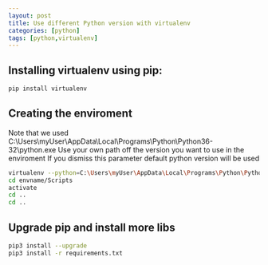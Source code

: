 ```yaml
---
layout: post
title: Use different Python version with virtualenv
categories: [python]
tags: [python,virtualenv]
---
```


## Installing virtualenv using pip:

```bash
pip install virtualenv
```

## Creating the enviroment

Note that we used C:\Users\myUser\AppData\Local\Programs\Python\Python36-32\python.exe 
Use your own path off the version you want to use in the enviroment
If you dismiss this parameter default python version will be used

```bash
virtualenv --python=C:\Users\myUser\AppData\Local\Programs\Python\Python36-32\python.exe envname
cd envname/Scripts
activate
cd ..
cd ..
```

## Upgrade pip and install more libs

```bash
pip3 install --upgrade 
pip3 install -r requirements.txt
```
